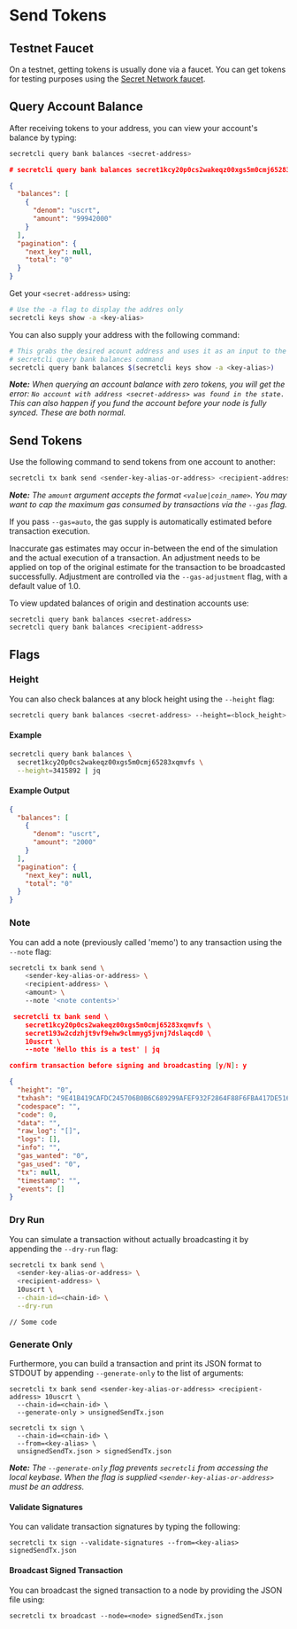 # Send Tokens

## Testnet Faucet <a href="#get-tokens" id="get-tokens"></a>

On a testnet, getting tokens is usually done via a faucet. You can get tokens for testing purposes using the [Secret Network faucet](https://faucet.secrettestnet.io/).

## Query Account Balance <a href="#query-account-balance" id="query-account-balance"></a>

After receiving tokens to your address, you can view your account's balance by typing:

```bash
secretcli query bank balances <secret-address>
```

```json
# secretcli query bank balances secret1kcy20p0cs2wakeqz00xgs5m0cmj65283xqmvfs | jq

{
  "balances": [
    {
      "denom": "uscrt",
      "amount": "99942000"
    }
  ],
  "pagination": {
    "next_key": null,
    "total": "0"
  }
}
```

Get your `<secret-address>` using:

```bash
# Use the -a flag to display the addres only
secretcli keys show -a <key-alias>
```

You can also supply your address with the following command:

```bash
# This grabs the desired acount address and uses it as an input to the 
# secretcli query bank balances command
secretcli query bank balances $(secretcli keys show -a <key-alias>)
```

_**Note:** When querying an account balance with zero tokens, you will get the error: `No account with address <secret-address> was found in the state.` This can also happen if you fund the account before your node is fully synced. These are both normal._

## Send Tokens <a href="#send-tokens" id="send-tokens"></a>

Use the following command to send tokens from one account to another:

```bash
secretcli tx bank send <sender-key-alias-or-address> <recipient-address> 10uscrt
```

_**Note:** The `amount` argument accepts the format `<value|coin_name>`. You may want to cap the maximum gas consumed by transactions via the `--gas` flag._

If you pass `--gas=auto`, the gas supply is automatically estimated before transaction execution.

Inaccurate gas estimates may occur in-between the end of the simulation and the actual execution of a transaction. An adjustment needs to be applied on top of the original estimate for the transaction to be broadcasted successfully. Adjustment are controlled via the `--gas-adjustment` flag, with a default value of 1.0.

To view updated balances of origin and destination accounts use:

```
secretcli query bank balances <secret-address>
secretcli query bank balances <recipient-address>
```

## Flags

### Height

You can also check balances at any block height using the `--height` flag:

```bash
secretcli query bank balances <secret-address> --height=<block_height>
```

#### Example&#x20;

```bash
secretcli query bank balances \ 
  secret1kcy20p0cs2wakeqz00xgs5m0cmj65283xqmvfs \
  --height=3415892 | jq
```

#### Example Output

```json
{
  "balances": [
    {
      "denom": "uscrt",
      "amount": "2000"
    }
  ],
  "pagination": {
    "next_key": null,
    "total": "0"
  }
}
```

### Note&#x20;

You can add a note (previously called 'memo') to any transaction using the `--note` flag:&#x20;

```bash
secretcli tx bank send \ 
    <sender-key-alias-or-address> \
    <recipient-address> \
    <amount> \ 
    --note '<note contents>'
```

```json
 secretcli tx bank send \
    secret1kcy20p0cs2wakeqz00xgs5m0cmj65283xqmvfs \
    secret193w2cdzhjt9vf9ehw9clmmyg5jvnj7dslaqcd0 \
    10uscrt \
    --note 'Hello this is a test' | jq

confirm transaction before signing and broadcasting [y/N]: y

{
  "height": "0",
  "txhash": "9E41B419CAFDC245706B0B6C689299AFEF932F2864F88F6FBA417DE516F39B2A",
  "codespace": "",
  "code": 0,
  "data": "",
  "raw_log": "[]",
  "logs": [],
  "info": "",
  "gas_wanted": "0",
  "gas_used": "0",
  "tx": null,
  "timestamp": "",
  "events": []
}
```

### Dry Run&#x20;

You can simulate a transaction without actually broadcasting it by appending the `--dry-run` flag:

```bash
secretcli tx bank send \
  <sender-key-alias-or-address> \
  <recipient-address> \
  10uscrt \
  --chain-id=<chain-id> \
  --dry-run
```

```
// Some code
```

### Generate Only

Furthermore, you can build a transaction and print its JSON format to STDOUT by appending `--generate-only` to the list of arguments:

```
secretcli tx bank send <sender-key-alias-or-address> <recipient-address> 10uscrt \
  --chain-id=<chain-id> \
  --generate-only > unsignedSendTx.json
```

```
secretcli tx sign \
  --chain-id=<chain-id> \
  --from=<key-alias> \
  unsignedSendTx.json > signedSendTx.json
```

_**Note:** The `--generate-only` flag prevents `secretcli` from accessing the local keybase. When the flag is supplied `<sender-key-alias-or-address>` must be an address._

#### Validate Signatures&#x20;

You can validate transaction signatures by typing the following:

```
secretcli tx sign --validate-signatures --from=<key-alias> signedSendTx.json
```

#### Broadcast Signed Transaction

You can broadcast the signed transaction to a node by providing the JSON file using:

```
secretcli tx broadcast --node=<node> signedSendTx.json
```
